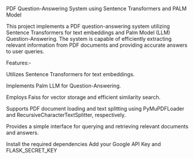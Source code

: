 PDF Question-Answering System using Sentence Transformers and PALM Model

This project implements a PDF question-answering system utilizing Sentence Transformers for text embeddings and Palm Model (LLM) Question-Answering. The system is capable of efficiently extracting relevant information from PDF documents and providing accurate answers to user queries.

Features:-

Utilizes Sentence Transformers for text embeddings.

Implements Palm LLM for Question-Answering.

Employs Faiss for vector storage and efficient similarity search.

Supports PDF document loading and text splitting using PyMuPDFLoader and RecursiveCharacterTextSplitter, respectively.

Provides a simple interface for querying and retrieving relevant documents and answers.

Install the required dependencies
Add your Google API Key and FLASK_SECRET_KEY
